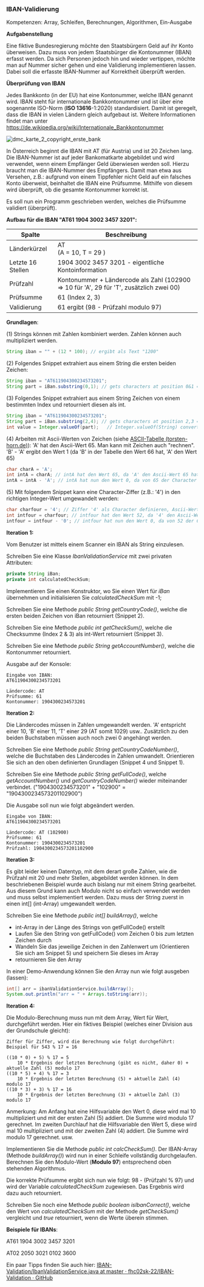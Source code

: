 ### IBAN-Validierung

Kompetenzen: Array, Schleifen, Berechnungen, Algorithmen, Ein-Ausgabe

**Aufgabenstellung**

Eine fiktive Bundesregierung möchte den Staatsbürgern Geld auf ihr Konto überweisen. Dazu muss von jedem Staatsbürger die Kontonummer (IBAN) erfasst werden. Da sich Personen jedoch hin und wieder vertippen, möchte man auf Nummer sicher gehen und eine Validierung implementieren lassen. Dabei soll die erfasste IBAN-Nummer auf Korrektheit überprüft werden.



**Überprüfung von IBAN**

Jedes Bankkonto (in der EU) hat eine Kontonummer, welche IBAN genannt wird. IBAN steht für internationale Bankkontonummer und ist über eine sogenannte ISO-Norm (**ISO 13616**-1:2020) standardisiert. Damit ist geregelt, dass die IBAN in vielen Ländern gleich aufgebaut ist.
Weitere Informationen findet man unter https://de.wikipedia.org/wiki/Internationale_Bankkontonummer

![dmc_karte_2_copyright_erste_bank](C:\Users\steph\Downloads\dmc_karte_2_copyright_erste_bank.png)

In Österreich beginnt die IBAN mit AT (für Austria) und ist 20 Zeichen lang. Die IBAN-Nummer ist auf jeder Bankomatkarte abgebildet und wird verwendet, wenn einem Empfänger Geld überwiesen werden soll. Hierzu braucht man die IBAN-Nummer des Empfängers. Damit man etwa aus Versehen, z.B.: aufgrund von einem Tippfehler nicht Geld auf ein falsches Konto überweist, beinhaltet die IBAN eine Prüfsumme. Mithilfe von diesem wird überprüft, ob die gesamte Kontonummer korrekt ist.

Es soll nun ein Programm geschrieben werden, welches die Prüfsumme validiert (überprüft).

**Aufbau für die IBAN "AT61 1904 3002 3457 3201":**

| Spalte            | Beschreibung                                                 |
| ----------------- | ------------------------------------------------------------ |
| Länderkürzel      | AT<br />(A = 10, T = 29 )                                    |
| Letzte 16 Stellen | 1904 3002 3457 3201 - eigentliche Kontoinformation           |
| Prüfzahl          | Kontonummer + Ländercode als Zahl (102900 => 10 für 'A', 29 für 'T', zusätzlich zwei 00) |
| Prüfsumme         | 61 (Index 2, 3)                                              |
| Validierung       | 61 ergibt (98 - Prüfzahl modulo 97)                          |



**Grundlagen**:

(1) Strings können mit Zahlen kombiniert werden. Zahlen können auch multipliziert werden.

```java
String iban = "" + (12 * 100); // ergibt als Text "1200"
```

(2) Folgendes Snippet extrahiert aus einem String die ersten beiden Zeichen:

```java
String iban = "AT611904300234573201";
String part = iBan.substring(0,1); // gets characters at position 0&1 => "AT"
```

(3) Folgendes Snippet extrahiert aus einem String Zeichen von einem bestimmten Index und retourniert diesen als int.

```java
String iban = "AT611904300234573201";
String part = iBan.substring(2,4); // gets characters at position 2,3 => "61"
int value = Integer.valueOf(part);   // Integer.valueOf(String) converts a String to an int (61)
```

(4) Arbeiten mit Ascii-Werten von Zeichen (siehe [ASCII-Tabelle (torsten-horn.de)](https://www.torsten-horn.de/techdocs/ascii.htm)): 'A' hat den Ascii-Wert 65. Man kann mit Zeichen auch "rechnen". 'B' - 'A' ergibt den Wert 1 (da 'B' in der Tabelle den Wert 66 hat, 'A' den Wert 65)

```java
char charA = 'A'; 
int intA = charA; // intA hat den Wert 65, da 'A' den Ascii-Wert 65 hat
intA = intA - 'A'; // intA hat nun den Wert 0, da von 65 der Character 'A' (Ascii-Wert 65) abgezogen wird
```

(5) Mit folgendem Snippet kann eine Character-Ziffer (z.B.: '4') in den richtigen Integer-Wert umgewandelt werden:

```java
char charfour = '4'; // Ziffer '4' als Character definieren, Ascii-Wert 52
int intfour = charfour; // intfour hat den Wert 52, da '4' den Ascii-Wert 52 hat
intfour = intfour - '0'; // intfour hat nun den Wert 0, da von 52 der Character '0' (Ascii-Wert 48) abgezogen wird
```



**Iteration 1:**

Vom Benutzer ist mittels einem Scanner ein IBAN als String einzulesen.



Schreiben Sie eine Klasse *IbanValidationService* mit zwei privaten Attributen:

```java
private String iBan;
private int calculatedCheckSum;
```

Implementieren Sie einen Konstruktor, wo Sie einen Wert für *iBan* übernehmen und initialisieren Sie *calculatedCheckSum* mit -1;



Schreiben Sie eine Methode *public String getCountryCode()*, welche die ersten beiden Zeichen von iBan retourniert (Snippet 2).

Schreiben Sie eine Methode *public int getCheckSum()*, welche die Checksumme (Index 2 & 3) als int-Wert retourniert (Snippet 3).

Schreiben Sie eine Methode *public String getAccountNumber()*, welche die Kontonummer retourniert.

Ausgabe auf der Konsole:

```
Eingabe von IBAN:
AT611904300234573201

Ländercode: AT
Prüfsumme: 61
Kontonummer: 1904300234573201
```



**Iteration 2:**

Die Ländercodes müssen in Zahlen umgewandelt werden. 'A' entspricht einer 10, 'B' einer 11, 'T' einer 29 (AT somit 1029) usw.. Zusätzlich zu den beiden Buchstaben müssen auch noch zwei 0 angehängt werden.

Schreiben Sie eine Methode *public String getCountryCodeNumber()*, welche die Buchstaben des Ländercodes in Zahlen umwandelt. Orientieren Sie sich an den oben definierten Grundlagen (Snippet 4 und Snippet 1).

Schreiben Sie eine Methode *public String getFullCode()*, welche *getAccountNumber()* und *getCountryCodeNumber()* wieder miteinander verbindet. ("1904300234573201" + "102900" = "1904300234573201102900")

Die Ausgabe soll nun wie folgt abgeändert werden.

```
Eingabe von IBAN:
AT611904300234573201

Ländercode: AT (102900)
Prüfsumme: 61
Kontonummer: 1904300234573201
Prüfzahl: 1904300234573201102900
```



**Iteration 3:**

Es gibt leider keinen Datentyp, mit dem derart große Zahlen, wie die Prüfzahl mit 20 und mehr Stellen, abgebildet werden können. In dem beschriebenen Beispiel wurde auch bislang nur mit einem String gearbeitet.
Aus diesem Grund kann auch Modulo nicht so einfach verwendet werden und muss selbst implementiert werden. Dazu muss der String zuerst in einen int[] (int-Array) umgewandelt werden.



Schreiben Sie eine Methode *public int[] buildArray()*, welche

- int-Array in der Länge des Strings von getFullCode() erstellt
- Laufen Sie den String von getFullCode() vom Zeichen 0 bis zum letzten Zeichen durch
- Wandeln Sie das jeweilige Zeichen in den Zahlenwert um (Orientieren Sie sich am Snippet 5) und speichern Sie dieses im Array
- retournieren Sie den Array



In einer Demo-Anwendung können Sie den Array nun wie folgt ausgeben (lassen):

```java
int[] arr = ibanValidationService.buildArray();
System.out.println("arr = " + Arrays.toString(arr));
```



**Iteration 4:**

Die Modulo-Berechnung muss nun mit dem Array, Wert für Wert, durchgeführt werden. Hier ein fiktives Beispiel (welches einer Division aus der Grundschule gleicht):

```
Ziffer für Ziffer, wird die Berechnung wie folgt durchgeführt: Beispiel für 543 % 17 = 16

((10 * 0) + 5) % 17 = 5 
	10 * Ergebnis der letzten Berechnung (gibt es nicht, daher 0) + aktuelle Zahl (5) modulo 17
((10 * 5) + 4) % 17 = 3
	10 * Ergebnis der letzten Berechnung (5) + aktuelle Zahl (4) modulo 17
((10 * 3) + 3) % 17 = 16
	10 * Ergebnis der letzten Berechnung (3) + aktuelle Zahl (3) modulo 17
```

Anmerkung: Am Anfang hat eine Hilfsvariable den Wert 0, diese wird mal 10 multipliziert und mit der ersten Zahl (5) addiert. Die Summe wird modulo 17 gerechnet. Im zweiten Durchlauf hat die Hilfsvariable den Wert 5, diese wird mal 10 multipliziert und mit der zweiten Zahl (4) addiert. Die Summe wird modulo 17 gerechnet. usw.

Implementieren Sie die Methode *public int calcCheckSum()*. Der IBAN-Array (Methode *buildArray()*) wird nun in einer Schleife vollständig durchgelaufen. Berechnen Sie den Modulo-Wert (**Modulo 97**) entsprechend oben stehenden Algorithmus.

Die korrekte Prüfsumme ergibt sich nun wie folgt: 98 - (Prüfzahl % 97) und wird der Variable *calculatedCheckSum* zugewiesen. Das Ergebnis wird dazu auch retourniert.



Schreiben Sie noch eine Methode *public boolean isIbanCorrect()*, welche den Wert von *calculatedCheckSum* mit der Methode *getCheckSum()* vergleicht und *true* retourniert, wenn die Werte überein stimmen.



**Beispiele für IBANs**:

AT61 1904 3002 3457 3201

AT02 2050 3021 0102 3600



Ein paar Tipps finden Sie auch hier: [IBAN-Validation/IbanValidationService.java at master · fhc02sk-22/IBAN-Validation · GitHub](https://github.com/fhc02sk-22/IBAN-Validation/blob/master/src/IbanValidationService.java)





